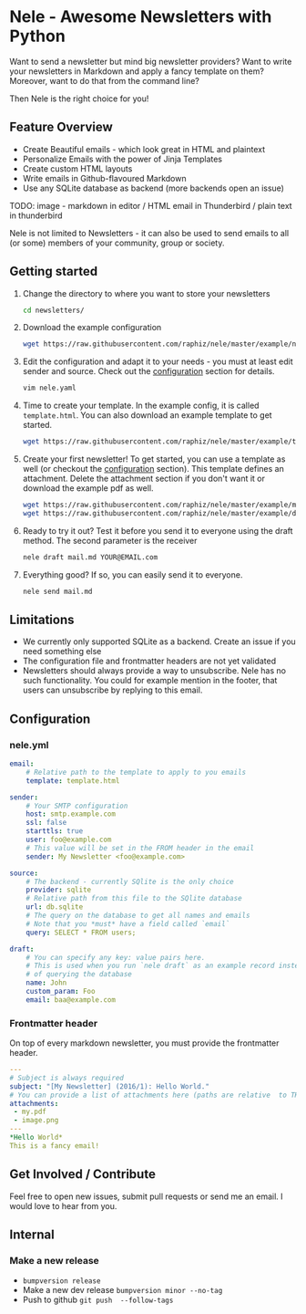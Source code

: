 # Nele - Awesome Newsletters with Python

Want to send a newsletter but mind big newsletter providers? Want to write your newsletters in Markdown and apply a fancy template on them? Moreover, want to do that from the command line?

Then Nele is the right choice for you!

## Feature Overview

* Create Beautiful emails - which look great in HTML and plaintext
* Personalize Emails with the power of Jinja Templates
* Create custom HTML layouts
* Write emails in Github-flavoured Markdown
* Use any SQLite database as backend (more backends open an issue)

TODO: image - markdown in editor / HTML email in Thunderbird / plain text in thunderbird

Nele is not limited to Newsletters - it can also be used to send emails to all (or some) members of your community, group or society.

## Getting started

1. Change the directory to where you want to store your newsletters

    ```bash
    cd newsletters/
    ```

2. Download the example configuration

    ```bash
    wget https://raw.githubusercontent.com/raphiz/nele/master/example/nele.yml
    ```

3. Edit the configuration and adapt it to your needs - you must at least edit sender and source. Check out the [configuration](#Configuration) section for details.

    ```bash
    vim nele.yaml
    ```

4. Time to create your template. In the example config, it is called `template.html`. You can also download an example template to get started.

    ```bash
    wget https://raw.githubusercontent.com/raphiz/nele/master/example/template.html
    ```

5. Create your first newsletter! To get started, you can use a template as well (or checkout the [configuration](#Configuration) section). This template defines an attachment. Delete the attachment section if you don't want it or download the example pdf as well.

    ```bash
    wget https://raw.githubusercontent.com/raphiz/nele/master/example/mail.md
    wget https://raw.githubusercontent.com/raphiz/nele/master/example/demo.pdf
    ```

6. Ready to try it out? Test it before you send it to everyone using the draft method. The second parameter is the receiver

    ```bash
    nele draft mail.md YOUR@EMAIL.com
    ```

7. Everything good? If so, you can easily send it to everyone.

    ```bash
    nele send mail.md
    ```

## Limitations

* We currently only supported SQLite as a backend. Create an issue if you need something else
* The configuration file and frontmatter headers are not yet validated
* Newsletters should always provide a way to unsubscribe. Nele has no such functionality. You could for example mention in the footer, that users can unsubscribe by replying to this email.

## Configuration

### nele.yml

```yaml
email:
    # Relative path to the template to apply to you emails
    template: template.html

sender:
    # Your SMTP configuration
    host: smtp.example.com
    ssl: false
    starttls: true
    user: foo@example.com
    # This value will be set in the FROM header in the email
    sender: My Newsletter <foo@example.com>

source:
    # The backend - currently SQlite is the only choice
    provider: sqlite
    # Relative path from this file to the SQlite database
    url: db.sqlite
    # The query on the database to get all names and emails
    # Note that you *must* have a field called `email`
    query: SELECT * FROM users;

draft:
    # You can specify any key: value pairs here.
    # This is used when you run `nele draft` as an example record instead
    # of querying the database
    name: John
    custom_param: Foo
    email: baa@example.com
```

### Frontmatter header

On top of every markdown newsletter, you must provide the frontmatter header.

```yaml
---
# Subject is always required
subject: "[My Newsletter] (2016/1): Hello World."
# You can provide a list of attachments here (paths are relative  to THIS file)
attachments:
 - my.pdf
 - image.png
---
*Hello World*
This is a fancy email!
```

## Get Involved / Contribute

Feel free to open new issues, submit pull requests or send me an email.
I would love to hear from you.

## Internal

### Make a new release

* `bumpversion release`
* Make a new dev release `bumpversion minor --no-tag`
* Push to github `git push  --follow-tags`
